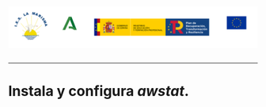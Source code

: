<p style="text-aling:center;height:100px"><img src="/md/res/_banner.svg"></p>

---

# Instala y configura *awstat*.

